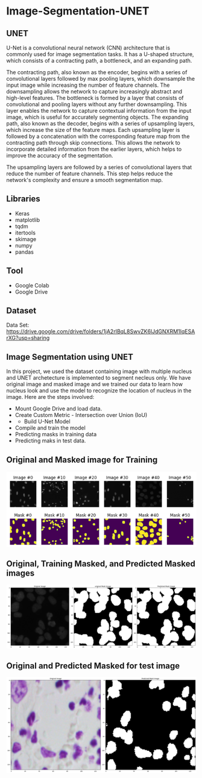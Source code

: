 # Image-Segmentation-UNET

## UNET
U-Net is a convolutional neural network (CNN) architecture that is commonly used for image segmentation tasks. It has a U-shaped structure, which consists of a contracting path, a bottleneck, and an expanding path.

The contracting path, also known as the encoder, begins with a series of convolutional layers followed by max pooling layers, which downsample the input image while increasing the number of feature channels. The downsampling allows the network to capture increasingly abstract and high-level features. The bottleneck is formed by a layer that consists of convolutional and pooling layers without any further downsampling. This layer enables the network to capture contextual information from the input image, which is useful for accurately segmenting objects. The expanding path, also known as the decoder, begins with a series of upsampling layers, which increase the size of the feature maps. Each upsampling layer is followed by a concatenation with the corresponding feature map from the contracting path through skip connections. This allows the network to incorporate detailed information from the earlier layers, which helps to improve the accuracy of the segmentation.

The upsampling layers are followed by a series of convolutional layers that reduce the number of feature channels. This step helps reduce the network's complexity and ensure a smooth segmentation map.


## Libraries 
* Keras
* matplotlib
* tqdm
* itertools
* skimage
* numpy
* pandas

## Tool
* Google Colab
* Google Drive

## Dataset
Data Set: https://drive.google.com/drive/folders/1jA2rIBqL8SwvZK6lJdGNXRM1IqESArXG?usp=sharing

## Image Segmentation using UNET 
In this project, we used the dataset containing image with multiple nucleus and UNET archetecture is implemented to segment necleus only. We have original image and masked image and we trained our data to learn how nucleus look and use the model to recognize the location of nucleus in the image.  Here are the steps involved:
* Mount Google Drive and load data. 
* Create Custom Metric - Intersection over Union (IoU)
* * Build U-Net Model
* Compile and train the model
* Predicting masks in training data
* Predicting maks in test data. 

## Original and Masked image for Training
<img src="https://github.com/bipulsimkhada/Image/blob/main/UNET/Training%20and%20masked.png">

## Original, Training Masked, and Predicted Masked images
<img src="https://github.com/bipulsimkhada/Image/blob/main/UNET/predicted%20masked%20for%20training.png">

## Original and Predicted Masked for test image
<img src="https://github.com/bipulsimkhada/Image/blob/main/UNET/predicted%20masked%20for%20test.png">
